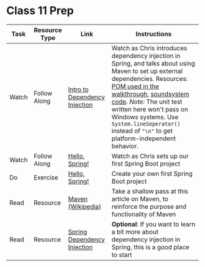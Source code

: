 # Class 11 Prep

Task | Resource Type | Link  | Instructions
--------------|------|------|-------------
Watch | Follow Along | [Intro to Dependency Injection][di-walkthrough] | Watch as Chris introduces dependency injection in Spring, and talks about using Maven to set up external dependencies. Resources: [POM used in the walkthrough][pom], [soundsystem code][soundsystem]. *Note:* The unit test written here won't pass on Windows systems. Use `System.lineSeperator()` instead of `"\n"` to get platform-independent behavior.
Watch | Follow Along | [Hello, Spring!][hello-spring] | Watch as Chris sets up our first Spring Boot project
Do | Exercise | [Hello, Spring!][hello-spring-ex] | Create your own first Spring Boot project
Read | Resource | [Maven (Wikipedia)][wikipedia-maven] | Take a shallow pass at this article on Maven, to reinforce the purpose and functionality of Maven
Read | Resource | [Spring Dependency Injection][spring-di] | **Optional**: If you want to learn a bit more about dependency injection in Spring, this is a good place to start

[wikipedia-maven]: https://en.wikipedia.org/wiki/Apache_Maven
[spring-di]: http://www.vogella.com/tutorials/SpringDependencyInjection/article.html
[hello-spring]: https://youtu.be/Kgnr9oMpcx8
[hello-spring-ex]: ../../materials/exercises/hello-spring/
[di-walkthrough]: https://www.youtube.com/watch?v=lW6q9eNCUns
[pom]: https://github.com/LaunchCodeEducation/soundsystem/blob/master/pom.xml
[soundsystem]: https://github.com/LaunchCodeEducation/soundsystem
